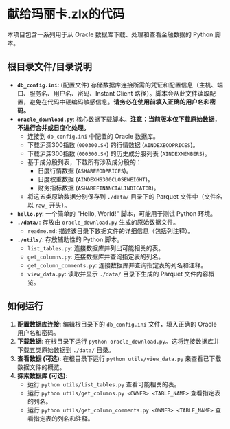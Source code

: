 # 献给玛丽卡.zlx的代码

本项目包含一系列用于从 Oracle 数据库下载、处理和查看金融数据的 Python 脚本。

## 根目录文件/目录说明

*   **`db_config.ini`**: (配置文件) 存储数据库连接所需的凭证和配置信息（主机、端口、服务名、用户名、密码、Instant Client 路径）。脚本会从此文件读取配置，避免在代码中硬编码敏感信息。**请务必在使用前填入正确的用户名和密码。**
*   **`oracle_download.py`**: 核心数据下载脚本。**注意：当前版本仅下载原始数据，不进行合并或日度化处理。**
    *   连接到 `db_config.ini` 中配置的 Oracle 数据库。
    *   下载沪深300指数 (`000300.SH`) 的行情数据 (`AINDEXEODPRICES`)。
    *   下载沪深300指数 (`000300.SH`) 的历史成分股列表 (`AINDEXMEMBERS`)。
    *   基于成分股列表，下载所有涉及成分股的：
        *   日度行情数据 (`ASHAREEODPRICES`)。
        *   日度权重数据 (`AINDEXHS300CLOSEWEIGHT`)。
        *   财务指标数据 (`ASHAREFINANCIALINDICATOR`)。
    *   将这五类原始数据分别保存到 `./data/` 目录下的 Parquet 文件中（文件名以 `raw_` 开头）。
*   **`hello.py`**: 一个简单的 "Hello, World!" 脚本，可能用于测试 Python 环境。
*   **`./data/`**: 存放由 `oracle_download.py` 生成的原始数据文件。
    *   `readme.md`: 描述该目录下数据文件的详细信息（包括列注释）。
*   **`./utils/`**: 存放辅助性的 Python 脚本。
    *   `list_tables.py`: 连接数据库并列出可能相关的表。
    *   `get_columns.py`: 连接数据库并查询指定表的列名。
    *   `get_column_comments.py`: 连接数据库并查询指定表的列名和注释。
    *   `view_data.py`: 读取并显示 `./data/` 目录下生成的 Parquet 文件内容概览。

## 如何运行

1.  **配置数据库连接**: 编辑根目录下的 `db_config.ini` 文件，填入正确的 Oracle 用户名和密码。
2.  **下载数据**: 在根目录下运行 `python oracle_download.py`。这将连接数据库并下载五类原始数据到 `./data/` 目录。
3.  **查看数据 (可选)**: 在根目录下运行 `python utils/view_data.py` 来查看已下载数据文件的概览。
4.  **探索数据库 (可选)**:
    *   运行 `python utils/list_tables.py` 查看可能相关的表。
    *   运行 `python utils/get_columns.py <OWNER> <TABLE_NAME>` 查看指定表的列名。
    *   运行 `python utils/get_column_comments.py <OWNER> <TABLE_NAME>` 查看指定表的列名和注释。
